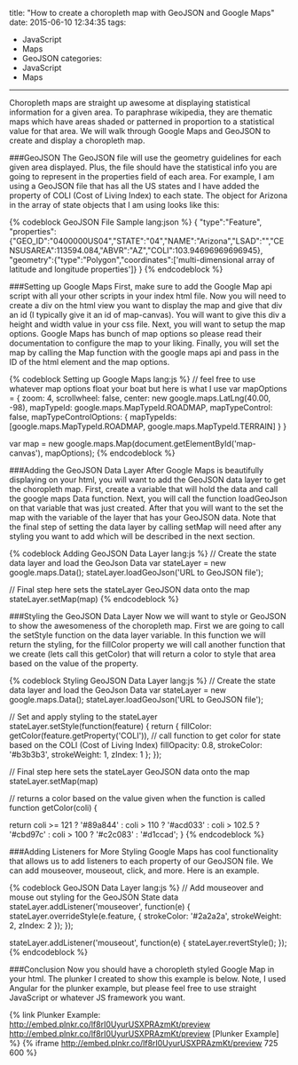 title: "How to create a choropleth map with GeoJSON and Google Maps"
date: 2015-06-10 12:34:35
tags:
- JavaScript
- Maps
- GeoJSON
categories:
- JavaScript
- Maps
---


Choropleth maps are straight up awesome at displaying statistical information for a given area. To paraphrase wikipedia, they are thematic maps which have areas shaded or patterned in proportion to a statistical value for that area. We will walk through Google Maps and GeoJSON to create and display a choropleth map.

###GeoJSON
The GeoJSON file will use the geometry guidelines for each given area displayed. Plus, the file should have the statistical info you are going to represent in the properties field of each area. For example, I am using a GeoJSON file that has all the US states and I have added the property of COLI (Cost of Living Index) to each state. The object for Arizona in the array of state objects that I am using looks like this:

{% codeblock GeoJSON File Sample lang:json %}
{
"type":"Feature",
"properties":{"GEO_ID":"0400000US04","STATE":"04","NAME":"Arizona","LSAD":"","CENSUSAREA":113594.084,"ABVR":"AZ","COLI":103.94696969696945},
"geometry":{"type":"Polygon","coordinates":['multi-dimensional array of latitude and longitude properties']}
}
{% endcodeblock %}


###Setting up Google Maps
First, make sure to add the Google Map api script with all your other scripts in your index html file. Now you will need to create a div on the html view you want to display the map and give that div an id (I typically give it an id of map-canvas). You will want to give this div a height and width value in your css file. Next, you will want to setup the map options. Google Maps has bunch of map options so please read their documentation to configure the map to your liking. Finally, you will set the map by calling the Map function with the google maps api and pass in the ID of the html element and the map options.

{% codeblock Setting up Google Maps lang:js %}
// feel free to use whatever map options float your boat but here is what I use
var mapOptions = {
  zoom: 4,
  scrollwheel: false,
  center: new google.maps.LatLng(40.00, -98),
  mapTypeId: google.maps.MapTypeId.ROADMAP,
  mapTypeControl: false,
  mapTypeControlOptions: {
    mapTypeIds: [google.maps.MapTypeId.ROADMAP, google.maps.MapTypeId.TERRAIN]
  }
}

var map = new google.maps.Map(document.getElementById('map-canvas'), mapOptions);
{% endcodeblock %}


###Adding the GeoJSON Data Layer
After Google Maps is beautifully displaying on your html, you will want to add the GeoJSON data layer to get the choropleth map. First, create a variable that will hold the data and call the google maps Data function. Next, you will call the function loadGeoJson on that variable that was just created. After that you will want to the set the map with the variable of the layer that has your GeoJSON data. Note that the final step of setting the data layer by calling setMap will need after any styling you want to add which will be described in the next section.  

{% codeblock Adding GeoJSON Data Layer lang:js %}
// Create the state data layer and load the GeoJson Data
var stateLayer = new google.maps.Data();
stateLayer.loadGeoJson('URL to GeoJSON file');

// Final step here sets the stateLayer GeoJSON data onto the map
stateLayer.setMap(map)
{% endcodeblock %}


###Styling the GeoJSON Data Layer
Now we will want to style or GeoJSON to show the awesomeness of the choropleth map. First we are going to call the setStyle function on the data layer variable. In this function we will return the styling, for the fillColor property we will call another function that we create (lets call this getColor) that will return a color to style that area based on the value of the property. 

{% codeblock Styling GeoJSON Data Layer lang:js %}
// Create the state data layer and load the GeoJson Data
var stateLayer = new google.maps.Data();
stateLayer.loadGeoJson('URL to GeoJSON file');

// Set and apply styling to the stateLayer
stateLayer.setStyle(function(feature) {
  return {
    fillColor: getColor(feature.getProperty('COLI')), // call function to get color for state based on the COLI (Cost of Living Index)
    fillOpacity: 0.8,
    strokeColor: '#b3b3b3',
    strokeWeight: 1,
    zIndex: 1
  };
});

// Final step here sets the stateLayer GeoJSON data onto the map
stateLayer.setMap(map)

// returns a color based on the value given when the function is called
function getColor(coli) {

  return coli >= 121 ? '#89a844' :
    coli > 110 ? '#acd033' :
    coli > 102.5 ? '#cbd97c' :
    coli > 100 ? '#c2c083' :
    '#d1ccad';
}
{% endcodeblock %}


###Adding Listeners for More Styling
Google Maps has cool functionality that allows us to add listeners to each property of our GeoJSON file. We can add mouseover, mouseout, click, and more. Here is an example.

{% codeblock GeoJSON Data Layer lang:js %}
// Add mouseover and mouse out styling for the GeoJSON State data
stateLayer.addListener('mouseover', function(e) {
  stateLayer.overrideStyle(e.feature, {
    strokeColor: '#2a2a2a',
    strokeWeight: 2,
    zIndex: 2
  });
});

stateLayer.addListener('mouseout', function(e) {
  stateLayer.revertStyle();
});
{% endcodeblock %}


###Conclusion
Now you should have a choropleth styled Google Map in your html. The plunker I created to show this example is below. Note, I used Angular for the plunker example, but please feel free to use straight JavaScript or whatever JS framework you want.

{% link Plunker Example: http://embed.plnkr.co/lf8rI0UyurUSXPRAzmKt/preview http://embed.plnkr.co/lf8rI0UyurUSXPRAzmKt/preview [Plunker Example] %}
{% iframe http://embed.plnkr.co/lf8rI0UyurUSXPRAzmKt/preview 725 600 %}

